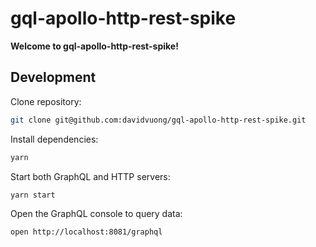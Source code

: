 # gql-apollo-http-rest-spike

**Welcome to gql-apollo-http-rest-spike!**

## Development

Clone repository:

```bash
git clone git@github.com:davidvuong/gql-apollo-http-rest-spike.git
```

Install dependencies:

```bash
yarn
```

Start both GraphQL and HTTP servers:

```bash
yarn start
```

Open the GraphQL console to query data:

```bash
open http://localhost:8081/graphql
```
